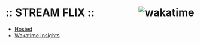 # :: STREAM FLIX :: <img align="right" src="https://wakatime.com/badge/user/3c1dc126-af1b-434f-a59f-8cb202e218eb/project/1c213ac6-bfd7-47f1-8c7b-d1953bbfff99.svg" alt="wakatime"/>

- [Hosted](https://streamflix-unhp.onrender.com)
- [Wakatime Insights](https://wakatime.com/@Er_Jrsingh/projects/afhxugyxnk?start=2024-09-06&end=2024-09-12)
